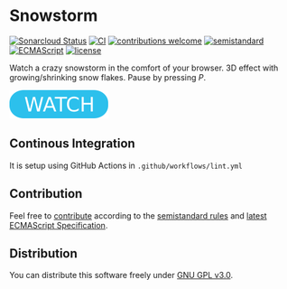 # Snowstorm

[![Sonarcloud Status](https://sonarcloud.io/api/project_badges/measure?project=berkerol_snowstorm&metric=alert_status)](https://sonarcloud.io/dashboard?id=berkerol_snowstorm)
[![CI](https://github.com/berkerol/snowstorm/actions/workflows/lint.yml/badge.svg?branch=master)](https://github.com/berkerol/snowstorm/actions/workflows/lint.yml)
[![contributions welcome](https://img.shields.io/badge/contributions-welcome-brightgreen.svg)](https://github.com/berkerol/snowstorm/issues)
[![semistandard](https://img.shields.io/badge/code%20style-semistandard-brightgreen.svg)](https://github.com/Flet/semistandard)
[![ECMAScript](https://img.shields.io/badge/ECMAScript-latest-brightgreen.svg)](https://www.ecma-international.org/ecma-262)
[![license](https://img.shields.io/badge/license-GNU%20GPL%20v3.0-blue.svg)](https://github.com/berkerol/snowstorm/blob/master/LICENSE)

Watch a crazy snowstorm in the comfort of your browser. 3D effect with growing/shrinking snow flakes. Pause by pressing _P_.

[![button](watch.png)](https://berkerol.github.io/snowstorm/snowstorm.html)

## Continous Integration

It is setup using GitHub Actions in `.github/workflows/lint.yml`

## Contribution

Feel free to [contribute](https://github.com/berkerol/snowstorm/issues) according to the [semistandard rules](https://github.com/Flet/semistandard) and [latest ECMAScript Specification](https://www.ecma-international.org/ecma-262).

## Distribution

You can distribute this software freely under [GNU GPL v3.0](https://github.com/berkerol/snowstorm/blob/master/LICENSE).
